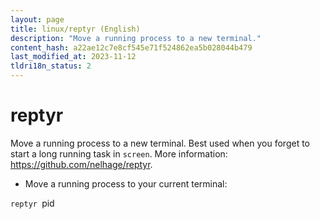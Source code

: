 ```yaml
---
layout: page
title: linux/reptyr (English)
description: "Move a running process to a new terminal."
content_hash: a22ae12c7e8cf545e71f524862ea5b028044b479
last_modified_at: 2023-11-12
tldri18n_status: 2
---
```

# reptyr

Move a running process to a new terminal.
Best used when you forget to start a long running task in `screen`.
More information: <https://github.com/nelhage/reptyr>.

- Move a running process to your current terminal:

`reptyr `<span class="tldr-var badge badge-pill bg-dark-lm bg-white-dm text-white-lm text-dark-dm font-weight-bold">pid</span>
